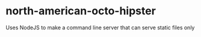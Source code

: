 north-american-octo-hipster
===========================

Uses NodeJS to make a command line server that can serve static files only
